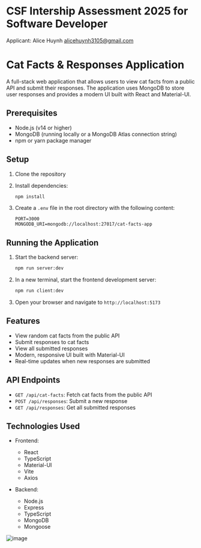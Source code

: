 # CSF Intership Assessment 2025 for Software Developer
Applicant: Alice Huynh
alicehuynh3105@gmail.com

# Cat Facts & Responses Application

A full-stack web application that allows users to view cat facts from a public API and submit their responses. The application uses MongoDB to store user responses and provides a modern UI built with React and Material-UI.

## Prerequisites

- Node.js (v14 or higher)
- MongoDB (running locally or a MongoDB Atlas connection string)
- npm or yarn package manager

## Setup

1. Clone the repository
2. Install dependencies:
   ```bash
   npm install
   ```

3. Create a `.env` file in the root directory with the following content:
   ```
   PORT=3000
   MONGODB_URI=mongodb://localhost:27017/cat-facts-app
   ```

## Running the Application

1. Start the backend server:
   ```bash
   npm run server:dev
   ```

2. In a new terminal, start the frontend development server:
   ```bash
   npm run client:dev
   ```

3. Open your browser and navigate to `http://localhost:5173`

## Features

- View random cat facts from the public API
- Submit responses to cat facts
- View all submitted responses
- Modern, responsive UI built with Material-UI
- Real-time updates when new responses are submitted

## API Endpoints

- `GET /api/cat-facts`: Fetch cat facts from the public API
- `POST /api/responses`: Submit a new response
- `GET /api/responses`: Get all submitted responses

## Technologies Used

- Frontend:
  - React
  - TypeScript
  - Material-UI
  - Vite
  - Axios

- Backend:
  - Node.js
  - Express
  - TypeScript
  - MongoDB
  - Mongoose
 
![image](https://github.com/user-attachments/assets/6e29829e-cc09-4411-a2fa-685e6eed78a0)

